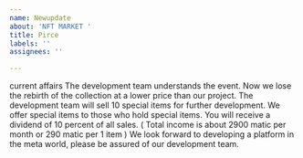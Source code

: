 ```yaml
---
name: Newupdate
about: 'NFT MARKET '
title: Pirce
labels: ''
assignees: ''

---
```


current affairs  The development team understands the event. Now we lose the rebirth of the collection at a lower price than our project. The development team will sell 10 special items for further development. We offer special items to those who hold special items. You will receive a dividend of 10 percent of all sales. ( Total income is about 2900 matic per month or 290 matic per 1 item ) We look forward to developing a platform in the meta world, please be assured of our development team.
